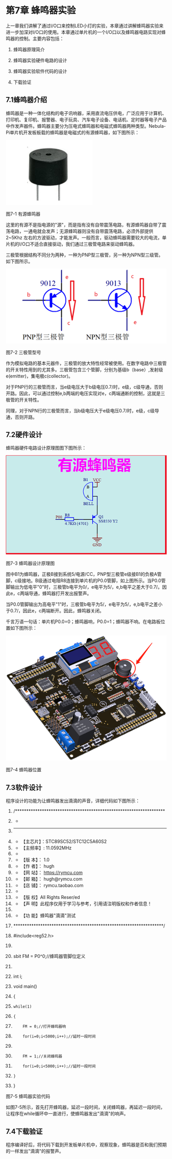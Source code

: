#  第7章 蜂鸣器实验

上一章我们讲解了通过I/O口来控制LED小灯的实验，本章通过讲解蜂鸣器实验来进一步加深对I/O口的使用。本章通过单片机的一个I/O口以及蜂鸣器电路实现对蜂鸣器的控制。主要内容包括：

1.  蜂鸣器原理简介

2.  蜂鸣器实验硬件电路的设计

3.  蜂鸣器实验软件代码的设计

4.  下载验证

## 7.1蜂鸣器介绍

蜂鸣器是一种一体化结构的电子讯响器，采用直流电压供电，广泛应用于计算机、打印机、复印机、报警器、电子玩具、汽车电子设备、电话机、定时器等电子产品中作发声器件。蜂鸣器主要分为压电式蜂鸣器和电磁式蜂鸣器两种类型。Nebula-Pi单片机开发板板载的蜂鸣器是电磁式的有源蜂鸣器，如下图所示：

![](../media/image84.png)  

图7-1 有源蜂鸣器

这里的有源不是指电源的"源"，而是指有没有自带震荡电路，有源蜂鸣器自带了震荡电路，一通电就会发声；无源蜂鸣器则没有自带震荡电路，必须外部提供 2\~5Khz 左右的方波驱动，才能发声。一般而言，驱动蜂鸣器需要较大的电流，单片机的I/O口不适合直接驱动，我们通过三极管电路来驱动蜂鸣器。

三极管根据结构不同分为两种，一种为PNP型三极管，另一种为NPN型三级管。如下图所示。

![](../media/image85.png)  

图7-2 三极管型号

作为模拟电路的基本元器件，三极管的放大特性经常被使用。在数字电路中三极管的开关特性用到的尤其多。三极管包含三个管脚，分别为基级b（base）,发射级e(emitter)，集电极c(collector)。

对于PNP行的三极管而言，当e级电压大于b级电压0.7/时，e级，c级导通，否则开路。因此，可以通过控制e,b两端的电压实现对e，c两端通断的控制，这就是三极管的开关特性。

同理，对于NPN行的三极管而言，当b级电压大于e级电压0.7/时，e级，c级导通，否则开路。

## 7.2硬件设计

蜂鸣器硬件电路设计原理图图下图所示：

![](../media/image86.png)  

图7-3 蜂鸣器设计原理图

图中B1为蜂鸣器，正极B接到系统5/电源/CC，PNP型三极管e级接B1的负极A管脚，c级接地。B级通过电阻R8连接到单片机的P0.0管脚，如上图所示。当P0.0管脚输出为低电平"0"时，三极管b电平为0/，e电平为5/，e,b电平之差大于0.7/。因此e，c两端导通，蜂鸣器打开发出报警声。

当P0.0管脚输出为高电平"1"时，三极管b电平为5/，e电平为5/，e,b电平之差小于0.7/，因此e，c两端断开。因此，蜂鸣器关闭。

千言万语一句话：单片机P0.0=0；蜂鸣器响，P0.0=1；蜂鸣器不响。在电路板位置如下图所示：

![](../media/image87.png)  

图7-4 蜂鸣器位置

## 7.3软件设计

程序设计的功能为让蜂鸣器发出滴滴的声音，详细代码如下图所示：

1.  /*******************************************************************

2.  *

3.  * ******************************************************************

4.  * 【主芯片】：STC89SC52/STC12C5A60S2

5.  * 【主频率】: 11.0592MHz

6.  *

7.  * 【版  本】： 1.0

8.  * 【作  者】： hugh

9.  * 【网  站】： https://rymcu.com

10. * 【邮  箱】： hugh\@rymcu.com

11. * 【店  铺】： rymcu.taobao.com

12. *

13. * 【版  权】All Rights Reser/ed

14. * 【声  明】此程序仅用于学习与参考，引用请注明版权和作者信息！

15.           

16. * 【功  能】蜂鸣器"滴滴"测试

17. *******************************************************************/

18. #include<reg52.h>  

19.   

20. sbit FM = P0^0;//蜂鸣器管脚位定义

21.   

22. int i;

23. void main()

24. {

25.     while(1)

26.     {

27.         FM = 0;//打开蜂鸣器响

28.         for(i=0;i<5000;i++);//延时一段时间

29.       

30.         FM = 1;//关闭蜂鸣器

31.         for(i=0;i<5000;i++);//延时一段时间

32.     }

33. }

图7-5 蜂鸣器实验代码

如图7-5所示，首先打开蜂鸣器，延迟一段时间，关闭蜂鸣器，再延迟一段时间，让程序在while循环中一直进行，使蜂鸣器发出"滴滴"的响声。

## 7.4下载验证

程序编译好后，将代码下载到开发板单片机中，观察现象，蜂鸣器是否和我们预期的一样发出"滴滴"的报警声。
